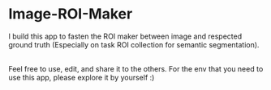 # Image-ROI-Maker
I build this app to fasten the ROI maker between image and respected ground truth (Especially on task ROI collection for semantic segmentation).

<br>
Feel free to use, edit, and share it to the others. For the env that you need to use this app, please explore it by yourself :)

